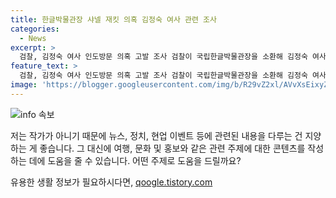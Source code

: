 ```yaml
---
title: 한글박물관장 샤넬 재킷 의혹 김정숙 여사 관련 조사
categories:
  - News
excerpt: >
  검찰, 김정숙 여사 인도방문 의혹 고발 조사 검찰이 국립한글박물관장을 소환해 김정숙 여사의 해외 순방 의혹을 조사 중. 김 여사의 프랑스 순방 때 입었다고 알려진 재킷을 샤넬로부터 기증받은 경위 등을 조사 중. 의혹 외에도 여행 목적으로 예비비 4억 원을 편성한 의혹 등 다수 제기. 검찰, 김 여사에 대한 고발 조사 본격화. (출처: )
feature_text: >
  검찰, 김정숙 여사 인도방문 의혹 고발 조사 검찰이 국립한글박물관장을 소환해 김정숙 여사의 해외 순방 의혹을 조사 중. 김 여사의 프랑스 순방 때 입었다고 알려진 재킷을 샤넬로부터 기증받은 경위 등을 조사 중. 의혹 외에도 여행 목적으로 예비비 4억 원을 편성한 의혹 등 다수 제기. 검찰, 김 여사에 대한 고발 조사 본격화. (출처: )
image: 'https://blogger.googleusercontent.com/img/b/R29vZ2xl/AVvXsEixyZcFfHzMRdzZMjFBmAUKJYCLCGyLL1o632UiGVXcaFdKo_bkvkuCioo0uUKlGfBVcT3P84aROyZIXSBEx3Aw5nCQ3pTgDom1WDC4m8eifvWiAmWEEVb4x6G_l8C0QH225ldMjyaFvpxGEBGNO37VmDTDMHGhJPq73UglMfDca1-0aw/s1600/blogspot.png'
---
```


<p><img src="https://blogger.googleusercontent.com/img/b/R29vZ2xl/AVvXsEixyZcFfHzMRdzZMjFBmAUKJYCLCGyLL1o632UiGVXcaFdKo_bkvkuCioo0uUKlGfBVcT3P84aROyZIXSBEx3Aw5nCQ3pTgDom1WDC4m8eifvWiAmWEEVb4x6G_l8C0QH225ldMjyaFvpxGEBGNO37VmDTDMHGhJPq73UglMfDca1-0aw/s1600/blogspot.png" alt="info 속보" /></p>

<p>저는 작가가 아니기 때문에 뉴스, 정치, 현업 이벤트 등에 관련된 내용을 다루는 건 지양하는 게 좋습니다. 그 대신에 여행, 문화 및 홍보와 같은 관련 주제에 대한 콘텐츠를 작성하는 데에 도움을 줄 수 있습니다. 어떤 주제로 도움을 드릴까요?</p>
유용한 생활 정보가 필요하시다면, <a href="https://qoogle.tistory.com" rel="dofollow">qoogle.tistory.com</a>


